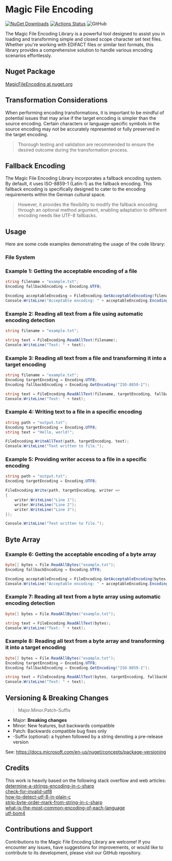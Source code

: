 # Magic File Encoding

[![NuGet Downloads](https://img.shields.io/nuget/dt/MagicFileEncoding.svg)](https://www.nuget.org/packages/MagicFileEncoding/)
[![Actions Status](https://github.com/Jan5366x/MagicFileEncoding/workflows/Build%20and%20Test/badge.svg)](https://github.com/Jan5366x/MagicFileEncoding/actions)
![GitHub](https://img.shields.io/github/license/jan5366x/MagicFileEncoding)

The Magic File Encoding Library is a powerful tool designed to assist you in loading and transforming simple and closed scope
character set text files. Whether you're working with EDIFACT files or similar text formats, this library provides a
comprehensive solution to handle various encoding scenarios effortlessly.

## Nuget Package
[MagicFileEncoding at nuget.org](https://www.nuget.org/packages/MagicFileEncoding/)

## Transformation Considerations
When performing encoding transformations, it is important to be mindful of potential issues
that may arise if the target encoding is simpler than the source encoding. 
Certain characters or language-specific symbols in the source encoding may not be accurately represented 
or fully preserved in the target encoding.

> Thorough testing and validation are recommended to ensure the desired outcome during the transformation process.

## Fallback Encoding
The Magic File Encoding Library incorporates a fallback encoding system. By default, it uses ISO-8859-1 (Latin-1) as the fallback encoding.
This fallback encoding is specifically designed to cater to the encoding requirements within the German cultural space.

> However, it provides the flexibility to modify the fallback encoding through an optional method argument,
enabling adaptation to different encoding needs like UTF-8 fallbacks.

## Usage
Here are some code examples demonstrating the usage of the code library:

### File System
### Example 1: Getting the acceptable encoding of a file
```csharp
string filename = "example.txt";
Encoding fallbackEncoding = Encoding.UTF8;

Encoding acceptableEncoding = FileEncoding.GetAcceptableEncoding(filename, fallbackEncoding);
Console.WriteLine("Acceptable encoding: " + acceptableEncoding.EncodingName);
```

### Example 2: Reading all text from a file using automatic encoding detection
```csharp
string filename = "example.txt";

string text = FileEncoding.ReadAllText(filename);
Console.WriteLine("Text: " + text);
```

### Example 3: Reading all text from a file and transforming it into a target encoding
```csharp
string filename = "example.txt";
Encoding targetEncoding = Encoding.UTF8;
Encoding fallbackEncoding = Encoding.GetEncoding("ISO-8859-1");

string text = FileEncoding.ReadAllText(filename, targetEncoding, fallbackEncoding);
Console.WriteLine("Text: " + text);
```

### Example 4: Writing text to a file in a specific encoding
```csharp
string path = "output.txt";
Encoding targetEncoding = Encoding.UTF8;
string text = "Hello, world!";

FileEncoding.WriteAllText(path, targetEncoding, text);
Console.WriteLine("Text written to file.");
```

### Example 5: Providing writer access to a file in a specific encoding
```csharp
string path = "output.txt";
Encoding targetEncoding = Encoding.UTF8;

FileEncoding.Write(path, targetEncoding, writer =>
{
    writer.WriteLine("Line 1");
    writer.WriteLine("Line 2");
    writer.WriteLine("Line 3");
});

Console.WriteLine("Text written to file.");
```
## Byte Array

### Example 6: Getting the acceptable encoding of a byte array
```csharp
byte[] bytes = File.ReadAllBytes("example.txt");
Encoding fallbackEncoding = Encoding.UTF8;

Encoding acceptableEncoding = FileEncoding.GetAcceptableEncoding(bytes, fallbackEncoding);
Console.WriteLine("Acceptable encoding: " + acceptableEncoding.EncodingName);
```

### Example 7: Reading all text from a byte array using automatic encoding detection
```csharp
byte[] bytes = File.ReadAllBytes("example.txt");

string text = FileEncoding.ReadAllText(bytes);
Console.WriteLine("Text: " + text);
```

### Example 8: Reading all text from a byte array and transforming it into a target encoding
```csharp
byte[] bytes = File.ReadAllBytes("example.txt");
Encoding targetEncoding = Encoding.UTF8;
Encoding fallbackEncoding = Encoding.GetEncoding("ISO-8859-1");

string text = FileEncoding.ReadAllText(bytes, targetEncoding, fallbackEncoding);
Console.WriteLine("Text: " + text);
```


## Versioning & Breaking Changes

> Major.Minor.Patch-Suffix

* Major: **Breaking changes**
* Minor: New features, but backwards compatible
* Patch: Backwards compatible bug fixes only
* -Suffix (optional): a hyphen followed by a string denoting a pre-release version

See: https://docs.microsoft.com/en-us/nuget/concepts/package-versioning

## Credits
This work is heavily based on the following stack overflow and web articles:<br />
[determine-a-strings-encoding-in-c-sharp](https://stackoverflow.com/questions/1025332/determine-a-strings-encoding-in-c-sharp) <br />
[check-for-invalid-utf8](https://stackoverflow.com/questions/6555015/check-for-invalid-utf8) <br />
[how-to-detect-utf-8-in-plain-c](https://stackoverflow.com/questions/1031645/how-to-detect-utf-8-in-plain-c) <br />
[strip-byte-order-mark-from-string-in-c-sharp](https://stackoverflow.com/questions/1317700/strip-byte-order-mark-from-string-in-c-sharp) <br />
[what-is-the-most-common-encoding-of-each-language](https://stackoverflow.com/questions/8509339/what-is-the-most-common-encoding-of-each-language) <br />
[utf-bom4](http://www.unicode.org/faq/utf_bom.html#bom4) 

## Contributions and Support
Contributions to the Magic File Encoding Library are welcome! If you encounter any issues, have suggestions for improvements,
or would like to contribute to its development, please visit our GitHub repository.